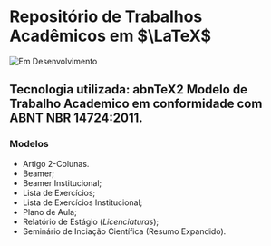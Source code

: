 # Repositório de Trabalhos Acadêmicos em $\LaTeX$
![Em Desenvolvimento](http://img.shields.io/static/v1?label=STATUS&message=EM%20DESENVOLVIMENTO&color=GREEN&style=for-the-badge)



## Tecnologia utilizada: **abnTeX2** Modelo de Trabalho Academico em conformidade com ABNT NBR 14724:2011.

### Modelos
- Artigo 2-Colunas.
- Beamer;
- Beamer Institucional;
- Lista de Exercícios;
- Lista de Exercícios Institucional;
- Plano de Aula;
- Relatório de Estágio (*Licenciaturas*);
- Seminário de Inciação Científica (Resumo Expandido).
